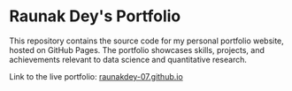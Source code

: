 # Raunak Dey's Portfolio

This repository contains the source code for my personal portfolio website, hosted on GitHub Pages. The portfolio showcases skills, projects, and achievements relevant to data science and quantitative research.

Link to the live portfolio: [raunakdey-07.github.io](https://raunakdey-07.github.io/)